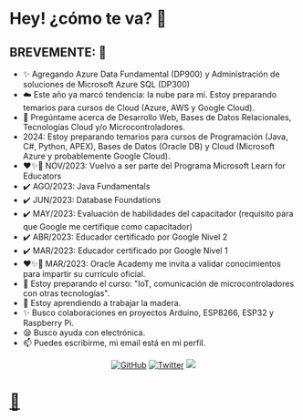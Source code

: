 # Hey! ¿cómo te va? :wave:

## BREVEMENTE: 🚀
- :sparkles: Agregando Azure Data Fundamental (DP900) y Administración de soluciones de Microsoft Azure SQL (DP300)
- :cloud: Este año ya marcó tendencia: la nube para mí. Estoy preparando temarios para cursos de Cloud (Azure, AWS y Google Cloud).
- :speech_balloon: Pregúntame acerca de Desarrollo Web, Bases de Datos Relacionales, Tecnologías Cloud y/o Microcontroladores.
- 2024: Estoy preparando temarios para cursos de Programación (Java, C#, Python, APEX), Bases de Datos (Oracle DB) y Cloud (Microsoft Azure y probablemente Google Cloud).
- ❤️✨🤝 NOV/2023: Vuelvo a ser parte del Programa Microsoft Learn for Educators
- ✔️ AGO/2023: Java Fundamentals
- ✔️ JUN/2023: Database Foundations
- ✔️ MAY/2023: Evaluación de habilidades del capacitador (requisito para que Google me certifique como capacitador)
- ✔️ ABR/2023: Educador certificado por Google Nivel 2
- ✔️ MAR/2023: Educador certificado por Google Nivel 1
- ❤️✨🤝 MAR/2023: Oracle Academy me invita a validar conocimientos para impartir su currículo oficial.
- :telescope: Estoy preparando el curso: "IoT, comunicación de microcontroladores con otras tecnologías".
- :seedling: Estoy aprendiendo a trabajar la madera.
- :sparkles: Busco colaboraciones en proyectos Arduino, ESP8266, ESP32 y Raspberry Pi.
- :sleepy: Busco ayuda con electrónica.
- :mailbox: Puedes escribirme, mi email está en mi perfil.
<p align="center">
	<a href="https://github.com/mauricioge"><img src="https://img.shields.io/github/followers/mauricioge.svg?label=GitHub&style=social" alt="GitHub"></a>
	<a href="https://x.com/mauricioge"><img src="https://img.shields.io/twitter/follow/mauricioge?label=Twitter&style=social" alt="Twitter"></a>
	<a href="https://www.linkedin.com/in/mauricioge"><img src="https://img.shields.io/badge/LinkedIn--_.svg?style=social&logo=linkedin"
</p>

# 🧰

